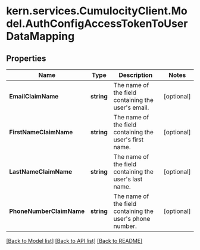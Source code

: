 
# kern.services.CumulocityClient.Model.AuthConfigAccessTokenToUserDataMapping

## Properties

Name | Type | Description | Notes
------------ | ------------- | ------------- | -------------
**EmailClaimName** | **string** | The name of the field containing the user&#39;s email. | [optional] 
**FirstNameClaimName** | **string** | The name of the field containing the user&#39;s first name. | [optional] 
**LastNameClaimName** | **string** | The name of the field containing the user&#39;s last name. | [optional] 
**PhoneNumberClaimName** | **string** | The name of the field containing the user&#39;s phone number. | [optional] 

[[Back to Model list]](../README.md#documentation-for-models)
[[Back to API list]](../README.md#documentation-for-api-endpoints)
[[Back to README]](../README.md)

